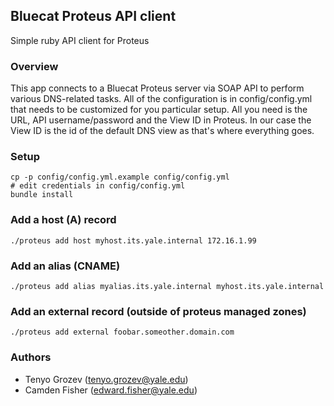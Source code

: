 ## Bluecat Proteus API client

  Simple ruby API client for Proteus

### Overview

  This app connects to a Bluecat Proteus server via SOAP API to perform various DNS-related tasks.
  All of the configuration is in config/config.yml that needs to be customized for you particular 
  setup. All you need is the URL, API username/password and the View ID in Proteus. In our case the
  View ID is the id of the default DNS view as that's where everything goes.

### Setup
```
cp -p config/config.yml.example config/config.yml
# edit credentials in config/config.yml
bundle install
```

### Add a host (A) record
```
./proteus add host myhost.its.yale.internal 172.16.1.99
```

### Add an alias (CNAME)
```
./proteus add alias myalias.its.yale.internal myhost.its.yale.internal
```

### Add an external record (outside of proteus managed zones)
```
./proteus add external foobar.someother.domain.com
```

### Authors
  - Tenyo Grozev (tenyo.grozev@yale.edu)
  - Camden Fisher (edward.fisher@yale.edu)

